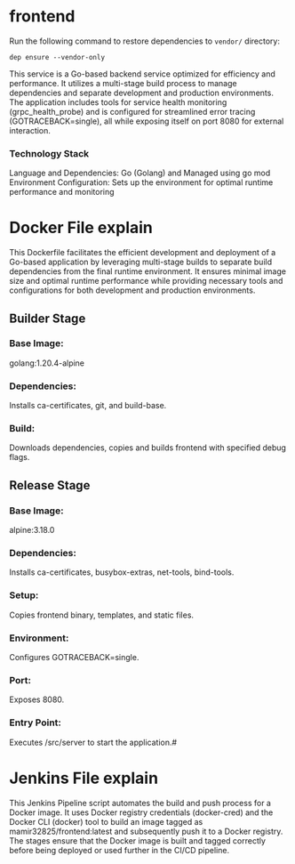 # frontend

Run the following command to restore dependencies to `vendor/` directory:

    dep ensure --vendor-only

This service is a Go-based backend service optimized for efficiency and performance. It utilizes a multi-stage build process to manage dependencies and separate development and production environments. The application includes tools for service health monitoring (grpc_health_probe) and is configured for streamlined error tracing (GOTRACEBACK=single), all while exposing itself on port 8080 for external interaction.

### Technology Stack
Language and Dependencies: Go (Golang) and Managed using go mod
Environment Configuration: Sets up the environment for optimal runtime performance and monitoring

# Docker File explain
This Dockerfile facilitates the efficient development and deployment of a Go-based application by leveraging multi-stage builds to separate build dependencies from the final runtime environment. It ensures minimal image size and optimal runtime performance while providing necessary tools and configurations for both development and production environments.

## Builder Stage

### Base Image: 
golang:1.20.4-alpine
### Dependencies: 
Installs ca-certificates, git, and build-base.
### Build: 
Downloads dependencies, copies and builds frontend with specified debug flags.

## Release Stage

### Base Image: 
alpine:3.18.0
### Dependencies: 
Installs ca-certificates, busybox-extras, net-tools, bind-tools.
### Setup: 
Copies frontend binary, templates, and static files.
### Environment: 
Configures GOTRACEBACK=single.
### Port: 
Exposes 8080.
### Entry Point: 
Executes /src/server to start the application.#

# Jenkins File explain
This Jenkins Pipeline script automates the build and push process for a Docker image. It uses Docker registry credentials (docker-cred) and the Docker CLI (docker) tool to build an image tagged as mamir32825/frontend:latest and subsequently push it to a Docker registry. The stages ensure that the Docker image is built and tagged correctly before being deployed or used further in the CI/CD pipeline.